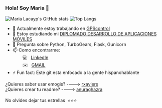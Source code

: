 <!--
**dwimLacayo/dwimLacayo** is a ✨ _special_ ✨ repository because its `README.md` (this file) appears on your GitHub profile.
-->

### Hola! Soy Maria 👋

![Maria Lacayp's GitHub stats](https://github-readme-stats.vercel.app/api?username=mglacayo07&show_icons=true&count_private=true&theme=radical)
![Top Langs](https://github-readme-stats.vercel.app/api/top-langs/?username=mglacayo07&layout=compact&show_icons=true&count_private=true&theme=radical)


- 🔭 Actualmente estoy trabajando en [GPScontrol](https://rastreogpscontrol.com.mx/)
- 🌱 Estoy estudiando mi [DIPLOMADO DESARROLLO DE APLICACIONES MÓVILES](http://ioslab.ingenieria.unam.mx/diplomado.html)
- 💬 Pregunta sobre Python, TurboGears, Flask, Gunicorn
- 📫 Como encontrarme:<br>
&nbsp;&nbsp;&nbsp;&nbsp;&nbsp;&nbsp;&nbsp;&nbsp;:computer:&nbsp;&nbsp; [LinkedIn](https://www.linkedin.com/)<br>
&nbsp;&nbsp;&nbsp;&nbsp;&nbsp;&nbsp;&nbsp;&nbsp;:envelope:&nbsp;&nbsp; [GMAIL](mailto:mg.lacayo07@gmail.com)
- ⚡ Fun fact: Este git esta enfocado a la gente hispanohablante


¿Quieres saber usar emogis? ----> [rxaviers](https://gist.github.com/rxaviers/7360908)<br>
¿Quieres crear tu readme? ----> [anuraghazra](https://github.com/anuraghazra/github-readme-stats#github-extra-pins)<br><br>
No olvides dejar tus estrellas&nbsp;&nbsp;:star::star::star:
